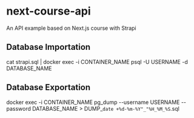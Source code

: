 # next-course-api

An API example based on Next.js course with Strapi

## Database Importation
cat strapi.sql | docker exec -i CONTAINER_NAME psql -U USERNAME -d DATABASE_NAME

## Database Exportation
docker exec -i CONTAINER_NAME pg_dump --username USERNAME --password DATABASE_NAME > DUMP_`date +%d-%m-%Y"_"%H_%M_%S`.sql
